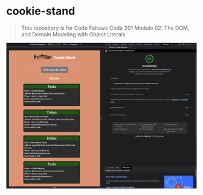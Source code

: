 # cookie-stand
> This repository is for Code Fellows Code 201 Module 02: The DOM, and Domain Modeling with Object Literals

![Lighthouse Score 94](/lighthouse/class08-lab08b.png)